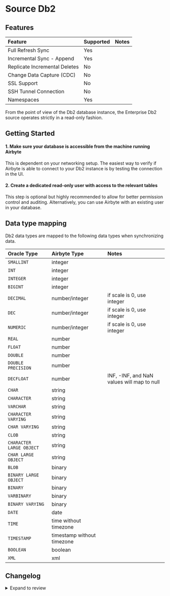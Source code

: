 # Source Db2

## Features

| Feature                       | Supported | Notes |
| :---------------------------- |:----------|:------|
| Full Refresh Sync             | Yes       |       |
| Incremental Sync - Append     | Yes       |       |
| Replicate Incremental Deletes | No        |       |
| Change Data Capture (CDC)     | No        |       |
| SSL Support                   | No        |       |
| SSH Tunnel Connection         | No        |       |
| Namespaces                    | Yes       |       |

From the point of view of the Db2 database instance, the Enterprise Db2 source operates strictly in a read-only fashion.

## Getting Started

#### 1. Make sure your database is accessible from the machine running Airbyte

This is dependent on your networking setup. The easiest way to verify if Airbyte is able to connect
to your Db2 instance is by testing the connection in the UI.

#### 2. Create a dedicated read-only user with access to the relevant tables

This step is optional but highly recommended to allow for better permission control and auditing.
Alternatively, you can use Airbyte with an existing user in your database.

## Data type mapping

Db2 data types are mapped to the following data types when synchronizing data.

| Oracle Type              | Airbyte Type               | Notes                                      |
|:-------------------------|:---------------------------|:-------------------------------------------|
| `SMALLINT`               | integer                    |                                            |
| `INT`                    | integer                    |                                            |
| `INTEGER`                | integer                    |                                            |
| `BIGINT`                 | integer                    |                                            |
| `DECIMAL`                | number/integer             | if scale is 0, use integer                 |
| `DEC`                    | number/integer             | if scale is 0, use integer                 |
| `NUMERIC`                | number/integer             | if scale is 0, use integer                 |
| `REAL`                   | number                     |                                            |
| `FLOAT`                  | number                     |                                            |
| `DOUBLE`                 | number                     |                                            |
| `DOUBLE PRECISION`       | number                     |                                            |
| `DECFLOAT`               | number                     | INF, -INF, and NaN values will map to null |
| `CHAR`                   | string                     |                                            |
| `CHARACTER`              | string                     |                                            |
| `VARCHAR`                | string                     |                                            |
| `CHARACTER VARYING`      | string                     |                                            |
| `CHAR VARYING`           | string                     |                                            |
| `CLOB`                   | string                     |                                            |
| `CHARACTER LARGE OBJECT` | string                     |                                            |
| `CHAR LARGE OBJECT`      | string                     |                                            |
| `BLOB`                   | binary                     |                                            |
| `BINARY LARGE OBJECT`    | binary                     |                                            |
| `BINARY`                 | binary                     |                                            |
| `VARBINARY`              | binary                     |                                            |
| `BINARY VARYING`         | binary                     |                                            |
| `DATE`                   | date                       |                                            |
| `TIME`                   | time without timezone      |                                            |
| `TIMESTAMP`              | timestamp without timezone |                                            |
| `BOOLEAN`                | boolean                    |                                            |
| `XML`                    | xml                        |                                            |


## Changelog

<details>
  <summary>Expand to review</summary>

The connector is still incubating, this section only exists to satisfy Airbyte's QA checks.

- 0.0.1

</details>
